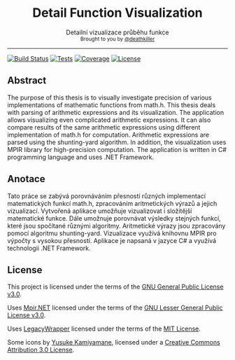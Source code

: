 <h1 align="center">
    Detail Function Visualization
</h1>

<div align="center">
    Detailní vizualizace průběhu funkce
</div>

<div align="center">
  <sub>
    Brought to you by <a href="https://github.com/deathkiller">@deathkiller</a>
  </sub>
</div>
<hr/>

[![Build Status](https://img.shields.io/appveyor/ci/deathkiller/fvis.svg?logo=appveyor)](https://ci.appveyor.com/project/deathkiller/fvis)
[![Tests](https://img.shields.io/appveyor/tests/deathkiller/fvis.svg)](https://ci.appveyor.com/project/deathkiller/fvis/build/tests)
[![Coverage](https://img.shields.io/codecov/c/github/deathkiller/fvis.svg)](https://codecov.io/gh/deathkiller/fvis)
[![License](https://img.shields.io/github/license/deathkiller/fvis.svg)](https://github.com/deathkiller/fvis/blob/master/LICENSE)


## Abstract
The purpose of this thesis is to visually investigate precision of various 
implementations of mathematic functions from math.h. This thesis deals with 
parsing of arithmetic expressions and its visualization. The application 
allows visualizing even complicated arithmetic expressions. It can also 
compare results of the same arithmetic expressions using different 
implementation of math.h for computation. Arithmetic expressions are parsed 
using the shunting-yard algorithm. In addition, the visualization uses MPIR 
library for high-precision computation. The application is written in C# 
programming language and uses .NET Framework.


## Anotace
Tato práce se zabývá porovnáváním přesností různých implementací 
matematických funkcí math.h, zpracováním aritmetických výrazů a jejich 
vizualizací. Vytvořená aplikace umožňuje vizualizovat i složitější 
matematické funkce. Dále umožnuje porovnávat výsledky stejných funkcí, které 
jsou spočítané různými algoritmy. Aritmetické výrazy jsou zpracovány pomocí 
algoritmu shunting-yard. Vizualizace využívá knihovnu MPIR pro výpočty s 
vysokou přesností. Aplikace je napsaná v jazyce C# a využívá technologii 
.NET Framework.


## License
This project is licensed under the terms of the [GNU General Public License v3.0](./LICENSE).

Uses [Mpir.NET](http://wezeku.github.io/Mpir.NET/) licensed under the terms of the [GNU Lesser General Public License v3.0](https://github.com/wezeku/Mpir.NET/blob/master/LICENSE.txt).

Uses [LegacyWrapper](https://github.com/CodefoundryDE/LegacyWrapper) licensed under the terms of the [MIT License](https://github.com/CodefoundryDE/LegacyWrapper/blob/master/LICENSE).

Some icons by [Yusuke Kamiyamane](http://p.yusukekamiyamane.com/), licensed under a [Creative Commons Attribution 3.0 License](http://creativecommons.org/licenses/by/3.0/).